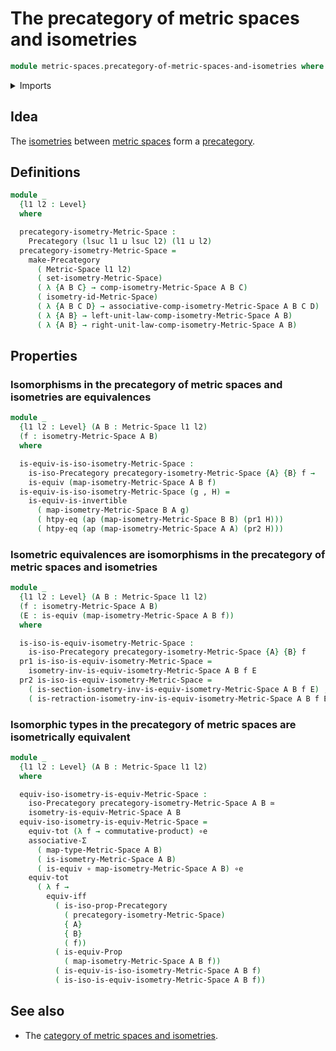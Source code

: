 # The precategory of metric spaces and isometries

```agda
module metric-spaces.precategory-of-metric-spaces-and-isometries where
```

<details><summary>Imports</summary>

```agda
open import category-theory.isomorphisms-in-precategories
open import category-theory.precategories

open import foundation.action-on-identifications-functions
open import foundation.contractible-types
open import foundation.dependent-pair-types
open import foundation.equivalences
open import foundation.function-extensionality
open import foundation.function-types
open import foundation.functoriality-dependent-pair-types
open import foundation.identity-types
open import foundation.logical-equivalences
open import foundation.propositions
open import foundation.subtypes
open import foundation.torsorial-type-families
open import foundation.transport-along-identifications
open import foundation.type-arithmetic-cartesian-product-types
open import foundation.type-arithmetic-dependent-pair-types
open import foundation.universe-levels

open import metric-spaces.equality-of-metric-spaces
open import metric-spaces.functions-metric-spaces
open import metric-spaces.isometry-metric-spaces
open import metric-spaces.metric-spaces
```

</details>

## Idea

The [isometries](metric-spaces.isometry-metric-spaces.md) between
[metric spaces](metric-spaces.metric-spaces.md) form a
[precategory](category-theory.precategories.md).

## Definitions

```agda
module _
  {l1 l2 : Level}
  where

  precategory-isometry-Metric-Space :
    Precategory (lsuc l1 ⊔ lsuc l2) (l1 ⊔ l2)
  precategory-isometry-Metric-Space =
    make-Precategory
      ( Metric-Space l1 l2)
      ( set-isometry-Metric-Space)
      ( λ {A B C} → comp-isometry-Metric-Space A B C)
      ( isometry-id-Metric-Space)
      ( λ {A B C D} → associative-comp-isometry-Metric-Space A B C D)
      ( λ {A B} → left-unit-law-comp-isometry-Metric-Space A B)
      ( λ {A B} → right-unit-law-comp-isometry-Metric-Space A B)
```

## Properties

### Isomorphisms in the precategory of metric spaces and isometries are equivalences

```agda
module _
  {l1 l2 : Level} (A B : Metric-Space l1 l2)
  (f : isometry-Metric-Space A B)
  where

  is-equiv-is-iso-isometry-Metric-Space :
    is-iso-Precategory precategory-isometry-Metric-Space {A} {B} f →
    is-equiv (map-isometry-Metric-Space A B f)
  is-equiv-is-iso-isometry-Metric-Space (g , H) =
    is-equiv-is-invertible
      ( map-isometry-Metric-Space B A g)
      ( htpy-eq (ap (map-isometry-Metric-Space B B) (pr1 H)))
      ( htpy-eq (ap (map-isometry-Metric-Space A A) (pr2 H)))
```

### Isometric equivalences are isomorphisms in the precategory of metric spaces and isometries

```agda
module _
  {l1 l2 : Level} (A B : Metric-Space l1 l2)
  (f : isometry-Metric-Space A B)
  (E : is-equiv (map-isometry-Metric-Space A B f))
  where

  is-iso-is-equiv-isometry-Metric-Space :
    is-iso-Precategory precategory-isometry-Metric-Space {A} {B} f
  pr1 is-iso-is-equiv-isometry-Metric-Space =
    isometry-inv-is-equiv-isometry-Metric-Space A B f E
  pr2 is-iso-is-equiv-isometry-Metric-Space =
    ( is-section-isometry-inv-is-equiv-isometry-Metric-Space A B f E) ,
    ( is-retraction-isometry-inv-is-equiv-isometry-Metric-Space A B f E)
```

### Isomorphic types in the precategory of metric spaces are isometrically equivalent

```agda
module _
  {l1 l2 : Level} (A B : Metric-Space l1 l2)
  where

  equiv-iso-isometry-is-equiv-Metric-Space :
    iso-Precategory precategory-isometry-Metric-Space A B ≃
    isometry-is-equiv-Metric-Space A B
  equiv-iso-isometry-is-equiv-Metric-Space =
    equiv-tot (λ f → commutative-product) ∘e
    associative-Σ
      ( map-type-Metric-Space A B)
      ( is-isometry-Metric-Space A B)
      ( is-equiv ∘ map-isometry-Metric-Space A B) ∘e
    equiv-tot
      ( λ f →
        equiv-iff
          ( is-iso-prop-Precategory
            ( precategory-isometry-Metric-Space)
            { A}
            { B}
            ( f))
          ( is-equiv-Prop
            ( map-isometry-Metric-Space A B f))
          ( is-equiv-is-iso-isometry-Metric-Space A B f)
          ( is-iso-is-equiv-isometry-Metric-Space A B f))
```

## See also

- The
  [category of metric spaces and isometries](metric-spaces.category-of-metric-spaces-and-isometries.md).
